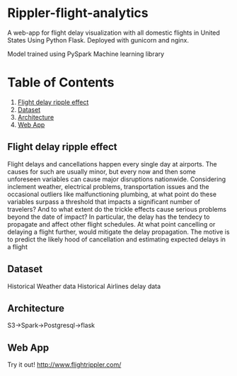 
# Rippler-flight-analytics

A web-app for flight delay visualization with all domestic flights in United States
Using Python Flask. Deployed with gunicorn and nginx. 

Model trained using PySpark Machine learning library

# Table of Contents
1. [Flight delay ripple effect](README.md#Flight-delay-ripple-effect)
2. [Dataset](README.md#Dataset)
3. [Architecture](README.md#Architecture)
4. [Web App](README.md#Web-App)

## Flight delay ripple effect

Flight delays and cancellations happen every single day at airports. The causes for such are usually minor, but every now and then some unforeseen variables can cause major disruptions nationwide. Considering inclement weather, electrical problems, transportation issues and the occasional outliers like malfunctioning plumbing, at what point do these variables surpass a threshold that impacts a significant number of travelers? And to what extent do the trickle effects cause serious problems beyond the date of impact?
In particular, the delay has the tendecy to propagate and affect other flight schedules.
At what point cancelling or delaying a flight further, would mitigate the delay propagation. The motive is to predict the likely hood of cancellation and estimating expected delays in a flight

## Dataset

Historical Weather data
Historical Airlines delay data

## Architecture
S3->Spark->Postgresql->flask

## Web App
Try it out!
http://www.flightrippler.com/


